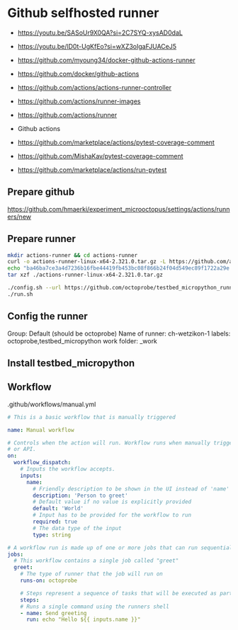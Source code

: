 # Github selfhosted runner

* https://youtu.be/SASoUr9X0QA?si=2C7SYQ-xysAD0daL
* https://youtu.be/lD0t-UgKfEo?si=wXZ3oIgaFJUACeJ5

* https://github.com/myoung34/docker-github-actions-runner
* https://github.com/docker/github-actions
* https://github.com/actions/actions-runner-controller
* https://github.com/actions/runner-images
* https://github.com/actions/runner

* Github actions
 * https://github.com/marketplace/actions/pytest-coverage-comment
 * https://github.com/MishaKav/pytest-coverage-comment
 * https://github.com/marketplace/actions/run-pytest

## Prepare github

https://github.com/hmaerki/experiment_microoctopus/settings/actions/runners/new


## Prepare runner

```bash
mkdir actions-runner && cd actions-runner
curl -o actions-runner-linux-x64-2.321.0.tar.gz -L https://github.com/actions/runner/releases/download/v2.321.0/actions-runner-linux-x64-2.321.0.tar.gz
echo "ba46ba7ce3a4d7236b16fbe44419fb453bc08f866b24f04d549ec89f1722a29e  actions-runner-linux-x64-2.321.0.tar.gz" | shasum -a 256 -c
tar xzf ./actions-runner-linux-x64-2.321.0.tar.gz

./config.sh --url https://github.com/octoprobe/testbed_micropython_runner --token xxx
./run.sh
```

## Config the runner

Group: Default (should be octoprobe)
Name of runner: ch-wetzikon-1
labels: octoprobe,testbed_micropython
work folder: _work

## Install testbed_micropython


## Workflow

.github/workflows/manual.yml

```yaml
# This is a basic workflow that is manually triggered

name: Manual workflow

# Controls when the action will run. Workflow runs when manually triggered using the UI
# or API.
on:
  workflow_dispatch:
    # Inputs the workflow accepts.
    inputs:
      name:
        # Friendly description to be shown in the UI instead of 'name'
        description: 'Person to greet'
        # Default value if no value is explicitly provided
        default: 'World'
        # Input has to be provided for the workflow to run
        required: true
        # The data type of the input
        type: string

# A workflow run is made up of one or more jobs that can run sequentially or in parallel
jobs:
  # This workflow contains a single job called "greet"
  greet:
    # The type of runner that the job will run on
    runs-on: octoprobe

    # Steps represent a sequence of tasks that will be executed as part of the job
    steps:
    # Runs a single command using the runners shell
    - name: Send greeting
      run: echo "Hello ${{ inputs.name }}"
```
